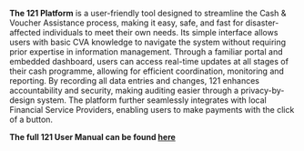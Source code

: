 **The 121 Platform** is a user-friendly tool designed to streamline the Cash & Voucher Assistance process, making it easy, safe, and fast for disaster-affected individuals to meet their own needs. Its simple interface allows users with basic CVA knowledge to navigate the system without requiring prior expertise in information management. Through a familiar portal and embedded dashboard, users can access real-time updates at all stages of their cash programme, allowing for efficient coordination, monitoring and reporting. By recording all data entries and changes, 121 enhances accountability and security, making auditing easier through a privacy-by-design system. The platform further seamlessly integrates with local Financial Service Providers, enabling users to make payments with the click of a button.

 **The full 121 User Manual can be found [here](https://manual.121.global/)** 
